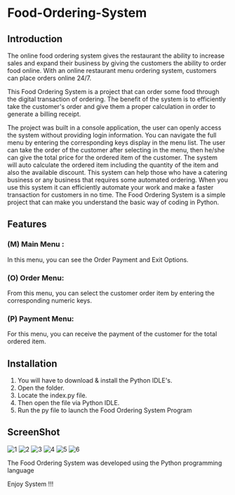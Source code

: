 # Food-Ordering-System
## Introduction
The online food ordering system gives the restaurant the ability to increase sales and expand their business by giving the customers the ability to order food online. With an online restaurant menu ordering system, customers can place orders online 24/7.

This Food Ordering System is a project that can order some food through the digital transaction of ordering. The benefit of the system is to efficiently take the customer's order and give them a proper calculation in order to generate a billing receipt.

The project was built in a console application, the user can openly access the system without providing login information. You can navigate the full menu by entering the corresponding keys display in the menu list. The user can take the order of the customer after selecting in the menu, then he/she can give the total price for the ordered item of the customer. The system will auto calculate the ordered item including the quantity of the item and also the available discount. This system can help those who have a catering business or any business that requires some automated ordering. When you use this system it can efficiently automate your work and make a faster transaction for customers in no time. The Food Ordering System is a simple project that can make you understand the basic way of coding in Python.

## Features
### (M) Main Menu :
In this menu, you can see the Order Payment and Exit Options.

### (O) Order Menu:
From this menu, you can select the customer order item by entering the corresponding numeric keys.

### (P) Payment Menu:
For this menu, you can receive the payment of the customer for the total ordered item.

## Installation
1.	You will have to download & install the Python IDLE's.
2.	Open the folder.
3.	Locate the index.py file.
4.	Then open the file via Python IDLE.
5.	Run the py file to launch the Food Ordering System Program

## ScreenShot
![1](https://user-images.githubusercontent.com/86470947/145719753-19687441-749c-4049-a03c-dc9ed118f235.jpg)
![2](https://user-images.githubusercontent.com/86470947/145719759-026a89cd-c088-4125-9069-04c9568afac9.jpg)
![3](https://user-images.githubusercontent.com/86470947/145719767-4656ae08-7838-46f9-9409-73d0528cd4f1.jpg)
![4](https://user-images.githubusercontent.com/86470947/145719775-0fc55e9b-d5df-4846-97c3-eff61d18d158.jpg)
![5](https://user-images.githubusercontent.com/86470947/145719787-154969f5-86ec-4271-9883-3ece434a66fb.jpg)
![6](https://user-images.githubusercontent.com/86470947/145719793-675d677e-bb98-47aa-a71c-d8325b8cad54.jpg)

The Food Ordering System was developed using the Python programming language

Enjoy System !!!

